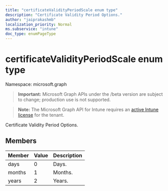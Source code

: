 ```yaml
---
title: "certificateValidityPeriodScale enum type"
description: "Certificate Validity Period Options."
author: "jaiprakashmb"
localization_priority: Normal
ms.subservice: "intune"
doc_type: enumPageType
---
```


# certificateValidityPeriodScale enum type

Namespace: microsoft.graph

> **Important:** Microsoft Graph APIs under the /beta version are subject to change; production use is not supported.

> **Note:** The Microsoft Graph API for Intune requires an [active Intune license](https://go.microsoft.com/fwlink/?linkid=839381) for the tenant.

Certificate Validity Period Options.

## Members
|Member|Value|Description|
|:---|:---|:---|
|days|0|Days.|
|months|1|Months.|
|years|2|Years.|